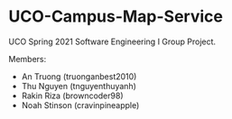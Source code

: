 # UCO-Campus-Map-Service

UCO Spring 2021 Software Engineering I Group Project.

Members:
 - An Truong (truonganbest2010)
 - Thu Nguyen (tnguyenthuyanh)
 - Rakin Riza (browncoder98)
 - Noah Stinson (cravinpineapple)
